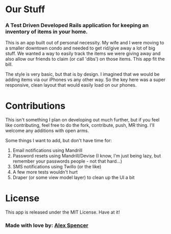 # Our Stuff

### A Test Driven Developed Rails application for keeping an inventory of items in your home.

This is an app built out of personal necessity. My wife and I were moving to a smaller downtown condo and needed to get rid/give away a lot of big stuff. We wanted a way to easily track the items we were giving away and also allow our friends to claim (or call 'dibs') on those items. This app fit the bill.

The style is very basic, but that is by design. I imagined that we would be adding items via our iPhones vs any other way. So the key here was a super responsive, clean layout that would easily load on our phones.

# Contributions
This isn't something I plan on developing out much further, but if you feel like contributing, feel free to do the fork, contribute, push, MR thing. I'll welcome any additions with open arms.

Some things I want to add, but don't have time for:

1. Email notifications using Mandrill
2. Password resets using Mandrill/Devise (I know, I'm just being lazy, but remember your passwords people - not that hard...)
3. SMS notifications using Twillo (or the like)
4. A few more tests wouldn't hurt
5. Draper (or some view model layer) to clean up the UI a bit

# License

This app is released under the MIT License. Have at it!

### Made with love by: [Alex Spencer](http://www.alexspencer.net)
